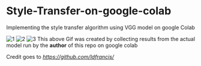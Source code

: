 # Style-Transfer-on-google-colab
Implementing the style transfer algorithm using VGG model on google Colab 

![1](https://user-images.githubusercontent.com/41579863/46610758-48c88a80-cb29-11e8-91d0-9b438da75b59.gif)
![2](https://user-images.githubusercontent.com/41579863/46610759-48c88a80-cb29-11e8-9ac8-d1e9a34ba08a.gif)
![3](https://user-images.githubusercontent.com/41579863/46610760-49612100-cb29-11e8-846c-bd041b018bc7.gif)
                                                                  This above Gif was created by collecting results from the actual model run by the **author** of this repo on google colab

Credit goes to *https://github.com/ldfrancis/*
